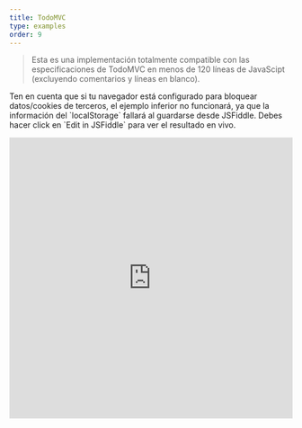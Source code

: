 ```yaml
---
title: TodoMVC
type: examples
order: 9
---
```


> Esta es una implementación totalmente compatible con las especificaciones de TodoMVC en menos de 120 líneas de JavaScipt (excluyendo comentarios y líneas en blanco).

<p class="tip">Ten en cuenta que si tu navegador está configurado para bloquear datos/cookies de terceros, el ejemplo inferior no funcionará, ya que la información del `localStorage` fallará al guardarse desde JSFiddle. Debes hacer click en `Edit in JSFiddle` para ver el resultado en vivo.</p>

<iframe width="100%" height="500" src="https://jsfiddle.net/yyx990803/4dr2fLb7/embedded/result,html,js,css" allowfullscreen="allowfullscreen" frameborder="0"></iframe>

